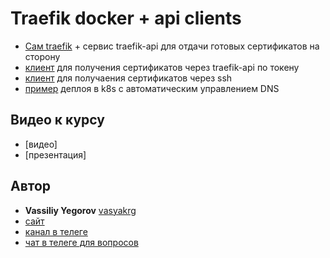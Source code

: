 # Traefik docker + api clients

- [Сам traefik](traefik/readme.MD) + сервис traefik-api для отдачи готовых сертификатов на сторону
- [клиент](traefik-api-client/readme.MD) для получения сертификатов через traefik-api по токену
- [клиент](traefik-ssh-client/readme.MD) для получаения сертификатов через ssh
- [пример](traefik-k8s/readme.MD) деплоя в k8s с автоматическим управлением DNS

## Видео к курсу

- [видео]
- [презентация]

## Автор

- **Vassiliy Yegorov** [vasyakrg](https://github.com/vasyakrg)
- [сайт](https://realmanual.ru)
- [канал в телеге](https://t.me/realmanual)
- [чат в телеге для вопросов](https://t.me/realmanual_group)
